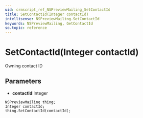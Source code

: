 ```yaml
---
uid: crmscript_ref_NSPreviewMailing_SetContactId
title: SetContactId(Integer contactId)
intellisense: NSPreviewMailing.SetContactId
keywords: NSPreviewMailing, GetContactId
so.topic: reference
---
```


# SetContactId(Integer contactId)

Owning contact ID

## Parameters

* **contactId** Integer

```crmscript
NSPreviewMailing thing;
Integer contactId;
thing.SetContactId(contactId);
```

